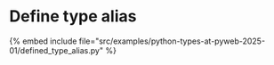 # Define type alias

{% embed include file="src/examples/python-types-at-pyweb-2025-01/defined_type_alias.py" %}


